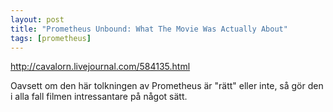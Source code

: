 ```yaml
---
layout: post
title: "Prometheus Unbound: What The Movie Was Actually About"
tags: [prometheus]
---
```


http://cavalorn.livejournal.com/584135.html

Oavsett om den här tolkningen av Prometheus är "rätt" eller inte, så gör den i alla fall filmen
intressantare på något sätt.